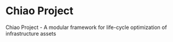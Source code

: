# Chiao Project
Chiao Project - A modular framework for life-cycle optimization of infrastructure assets
